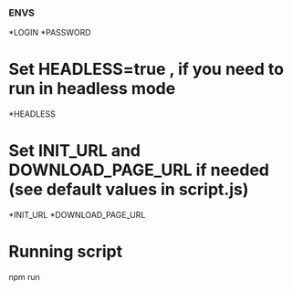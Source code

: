 ### ENVS
*LOGIN
*PASSWORD

# Set HEADLESS=true , if you need to run in headless mode
*HEADLESS

# Set INIT_URL and DOWNLOAD_PAGE_URL if needed (see default values in script.js)
*INIT_URL
*DOWNLOAD_PAGE_URL

# Running script
npm run

